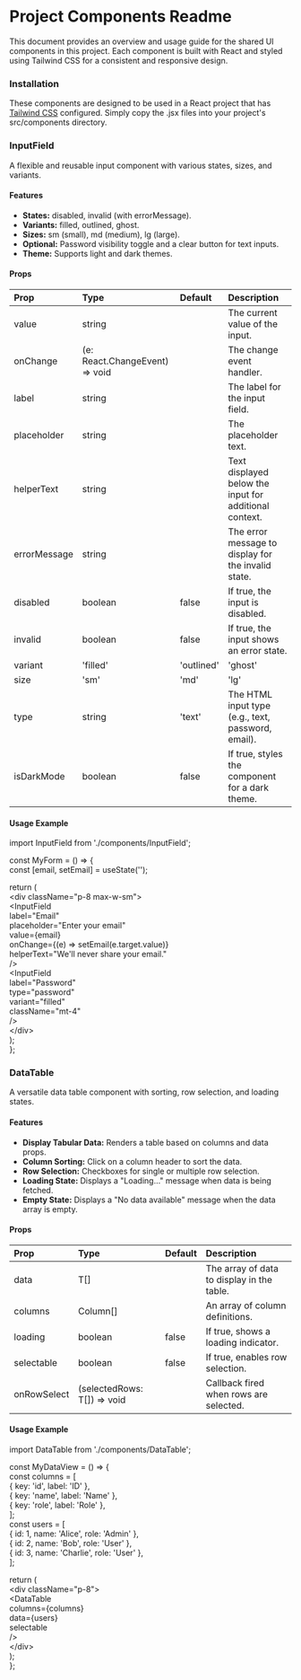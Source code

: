 # **Project Components Readme**

This document provides an overview and usage guide for the shared UI components in this project. Each component is built with React and styled using Tailwind CSS for a consistent and responsive design.

### **Installation**

These components are designed to be used in a React project that has [Tailwind CSS](https://tailwindcss.com/) configured. Simply copy the .jsx files into your project's src/components directory.

### **InputField**

A flexible and reusable input component with various states, sizes, and variants.

#### **Features**

* **States:** disabled, invalid (with errorMessage).  
* **Variants:** filled, outlined, ghost.  
* **Sizes:** sm (small), md (medium), lg (large).  
* **Optional:** Password visibility toggle and a clear button for text inputs.  
* **Theme:** Supports light and dark themes.

#### **Props**

| Prop | Type | Default | Description |
| :---- | :---- | :---- | :---- |
| value | string |  | The current value of the input. |
| onChange | (e: React.ChangeEvent) \=\> void |  | The change event handler. |
| label | string |  | The label for the input field. |
| placeholder | string |  | The placeholder text. |
| helperText | string |  | Text displayed below the input for additional context. |
| errorMessage | string |  | The error message to display for the invalid state. |
| disabled | boolean | false | If true, the input is disabled. |
| invalid | boolean | false | If true, the input shows an error state. |
| variant | 'filled' | 'outlined' | 'ghost' | 'outlined' | The visual style of the input. |
| size | 'sm' | 'md' | 'lg' | 'md' | The size of the input. |
| type | string | 'text' | The HTML input type (e.g., text, password, email). |
| isDarkMode | boolean | false | If true, styles the component for a dark theme. |

#### **Usage Example**

import InputField from './components/InputField';

const MyForm \= () \=\> {  
  const \[email, setEmail\] \= useState('');

  return (  
    \<div className="p-8 max-w-sm"\>  
      \<InputField  
        label="Email"  
        placeholder="Enter your email"  
        value={email}  
        onChange={(e) \=\> setEmail(e.target.value)}  
        helperText="We'll never share your email."  
      /\>  
      \<InputField  
        label="Password"  
        type="password"  
        variant="filled"  
        className="mt-4"  
      /\>  
    \</div\>  
  );  
};

### **DataTable**

A versatile data table component with sorting, row selection, and loading states.

#### **Features**

* **Display Tabular Data:** Renders a table based on columns and data props.  
* **Column Sorting:** Click on a column header to sort the data.  
* **Row Selection:** Checkboxes for single or multiple row selection.  
* **Loading State:** Displays a "Loading..." message when data is being fetched.  
* **Empty State:** Displays a "No data available" message when the data array is empty.

#### **Props**

| Prop | Type | Default | Description |
| :---- | :---- | :---- | :---- |
| data | T\[\] |  | The array of data to display in the table. |
| columns | Column\[\] |  | An array of column definitions. |
| loading | boolean | false | If true, shows a loading indicator. |
| selectable | boolean | false | If true, enables row selection. |
| onRowSelect | (selectedRows: T\[\]) \=\> void |  | Callback fired when rows are selected. |

#### **Usage Example**

import DataTable from './components/DataTable';

const MyDataView \= () \=\> {  
  const columns \= \[  
    { key: 'id', label: 'ID' },  
    { key: 'name', label: 'Name' },  
    { key: 'role', label: 'Role' },  
  \];  
  const users \= \[  
    { id: 1, name: 'Alice', role: 'Admin' },  
    { id: 2, name: 'Bob', role: 'User' },  
    { id: 3, name: 'Charlie', role: 'User' },  
  \];

  return (  
    \<div className="p-8"\>  
      \<DataTable  
        columns={columns}  
        data={users}  
        selectable  
      /\>  
    \</div\>  
  );  
};  
